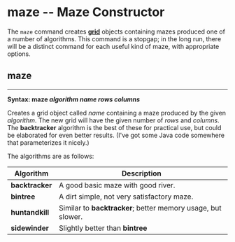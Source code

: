 # maze -- Maze Constructor

The `maze` command creates [**grid**](grid.md) objects containing mazes produced one of a
number of algorithms.  This command is a stopgap; in the long run, there will be a distinct
command for each useful kind of maze, with appropriate options.

## maze
---
**Syntax: maze *algorithm* *name* *rows* *columns***

Creates a grid object called *name* containing a maze produced by the given *algorithm*.  The
new grid will have the given number of *rows* and *columns*.  The **backtracker** algorithm
is the best of these for practical use, but could be elaborated for even better results.  (I've
got some Java code somewhere that parameterizes it nicely.)

The algorithms are as follows:

| Algorithm       | Description |
| --------------- | ----------- |
| **backtracker** | A good basic maze with good river. |
| **bintree**     | A dirt simple, not very satisfactory maze. |
| **huntandkill** | Similar to **backtracker**; better memory usage, but slower. |
| **sidewinder**  | Slightly better than **bintree** |
